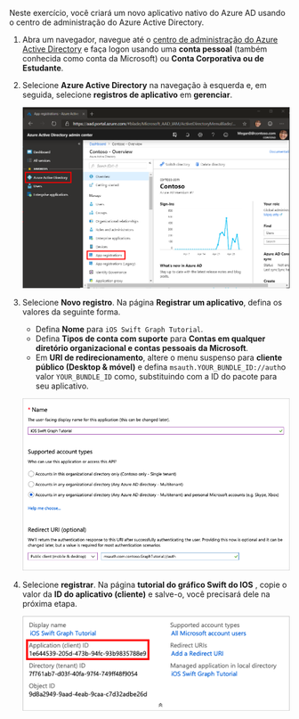 <!-- markdownlint-disable MD002 MD041 -->

Neste exercício, você criará um novo aplicativo nativo do Azure AD usando o centro de administração do Azure Active Directory.

1. Abra um navegador, navegue até o [centro de administração do Azure Active Directory](https://aad.portal.azure.com) e faça logon usando uma **conta pessoal** (também conhecida como conta da Microsoft) ou **Conta Corporativa ou de Estudante**.

1. Selecione **Azure Active Directory** na navegação à esquerda e, em seguida, selecione **registros de aplicativo** em **gerenciar**.

    ![Uma captura de tela dos registros de aplicativo ](./images/aad-portal-app-registrations.png)

1. Selecione **Novo registro**. Na página **Registrar um aplicativo**, defina os valores da seguinte forma.

    - Defina **Nome** para `iOS Swift Graph Tutorial`.
    - Defina **Tipos de conta com suporte** para **Contas em qualquer diretório organizacional e contas pessoais da Microsoft**.
    - Em **URI de redirecionamento**, altere o menu suspenso para **cliente público (Desktop & móvel)** e defina `msauth.YOUR_BUNDLE_ID://auth`o valor `YOUR_BUNDLE_ID` como, substituindo com a ID do pacote para seu aplicativo.

    ![Uma captura de tela da página registrar um aplicativo](./images/aad-register-an-app.png)

1. Selecione **registrar**. Na página **tutorial do gráfico Swift do IOS** , copie o valor da **ID do aplicativo (cliente)** e salve-o, você precisará dele na próxima etapa.

    ![Uma captura de tela da ID do aplicativo do novo registro de aplicativo](./images/aad-application-id.png)
